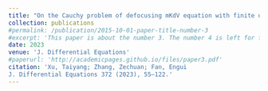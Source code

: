 ```yaml
---
title: "On the Cauchy problem of defocusing mKdV equation with finite density initial data: long time asymptotics in soliton-less regions"
collection: publications
#permalink: /publication/2015-10-01-paper-title-number-3
#excerpt: 'This paper is about the number 3. The number 4 is left for future work.'
date: 2023
venue: 'J. Differential Equations'
#paperurl: 'http://academicpages.github.io/files/paper3.pdf'
citation: 'Xu, Taiyang; Zhang, Zechuan; Fan, Engui
J. Differential Equations 372 (2023), 55–122.'
---
```



